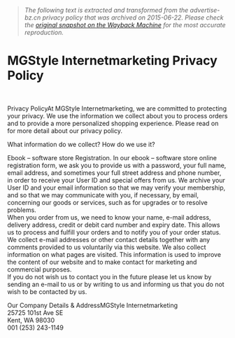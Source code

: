 > *The following text is extracted and transformed from the advertise-bz.cn privacy policy that was archived on 2015-06-22. Please check the [original snapshot on the Wayback Machine](https://web.archive.org/web/20150622133952id_/http%3A//www.advertise-bz.cn/PrivacyPolicy.php) for the most accurate reproduction.*

# MGStyle Internetmarketing Privacy Policy

 

Privacy PolicyAt MGStyle Internetmarketing, we are committed to protecting your privacy. We use the information we collect about you to process orders and to provide a more personalized shopping experience. Please read on for more detail about our privacy policy. 

What information do we collect? How do we use it?

Ebook – software store Registration. In our ebook – software store online registration form, we ask you to provide us with a password, your full name, email address, and sometimes your full street address and phone number, in order to receive your User ID and special offers from us. We archive your User ID and your email information so that we may verify your membership, and so that we may communicate with you, if necessary, by email, concerning our goods or services, such as for upgrades or to resolve problems.  
When you order from us, we need to know your name, e-mail address, delivery address, credit or debit card number and expiry date. This allows us to process and fulfill your orders and to notify you of your order status.  
We collect e-mail addresses or other contact details together with any comments provided to us voluntarily via this website. We also collect information on what pages are visited. This information is used to improve the content of our website and to make contact for marketing and commercial purposes.  
If you do not wish us to contact you in the future please let us know by sending an e-mail to us or by writing to us and informing us that you do not wish to be contacted by us.

Our Company Details & AddressMGStyle Internetmarketing  
25725 101st Ave SE  
Kent, WA 98030  
001 (253) 243-1149 
